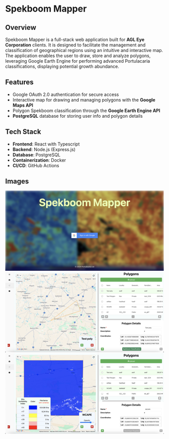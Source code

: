 # Spekboom Mapper

## Overview
Spekboom Mapper is a full-stack web application built for **AGL Eye Corporation** clients. 
It is designed to facilitate the management and classification of geographical regions using an intuitive and interactive map. The application enables the user to draw, store and analyze polygons, leveraging Google Earth Engine for performing advanced Portulacaria classifications, displaying potential growth abundance.

## Features
- Google OAuth 2.0 authentication for secure access
- Interactive map for drawing and managing polygons with the **Google Maps API**
- Polygon Spekboom classification through the **Google Earth Engine API**
- **PostgreSQL** database for storing user info and polygon details
 
## Tech Stack
- **Frontend**: React with Typescript
- **Backend**: Node.js (Express.js)
- **Database**: PostgreSQL
- **Containerization**: Docker
- **CI/CD**: GitHub Actions

## Images
![Login menu](documentation/LoginMenu.png)
![Home menu](documentation/HomeMenu.png)
![Polygon classification example](documentation/ClassifiedMenu.png)
